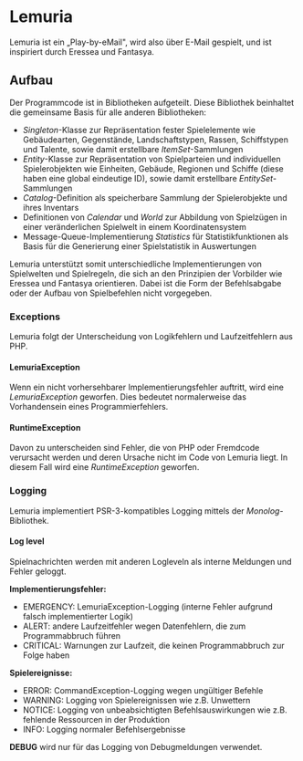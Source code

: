 # Lemuria

Lemuria ist ein „Play-by-eMail", wird also über E-Mail gespielt, und ist
inspiriert durch Eressea und Fantasya.

## Aufbau

Der Programmcode ist in Bibliotheken aufgeteilt. Diese Bibliothek beinhaltet die
gemeinsame Basis für alle anderen Bibliotheken:

- _Singleton_-Klasse zur Repräsentation fester Spielelemente wie Gebäudearten,
Gegenstände, Landschaftstypen, Rassen, Schiffstypen und Talente, sowie damit
erstellbare _ItemSet_-Sammlungen
- _Entity_-Klasse zur Repräsentation von Spielparteien und individuellen
Spielerobjekten wie Einheiten, Gebäude, Regionen und Schiffe (diese haben eine
global eindeutige ID), sowie damit erstellbare _EntitySet_-Sammlungen
- _Catalog_-Definition als speicherbare Sammlung der Spielerobjekte und ihres
Inventars
- Definitionen von _Calendar_ und _World_ zur Abbildung von Spielzügen in einer
veränderlichen Spielwelt in einem Koordinatensystem
- Message-Queue-Implementierung _Statistics_ für Statistikfunktionen als Basis
für die Generierung einer Spielstatistik in Auswertungen

Lemuria unterstützt somit unterschiedliche Implementierungen von Spielwelten und
Spielregeln, die sich an den Prinzipien der Vorbilder wie Eressea und Fantasya
orientieren. Dabei ist die Form der Befehlsabgabe oder der Aufbau von
Spielbefehlen nicht vorgegeben.

### Exceptions

Lemuria folgt der Unterscheidung von Logikfehlern und Laufzeitfehlern aus PHP.

#### LemuriaException

Wenn ein nicht vorhersehbarer Implementierungsfehler auftritt, wird eine
_LemuriaException_ geworfen. Dies bedeutet normalerweise das Vorhandensein eines
Programmierfehlers.

#### RuntimeException

Davon zu unterscheiden sind Fehler, die von PHP oder Fremdcode verursacht werden
und deren Ursache nicht im Code von Lemuria liegt. In diesem Fall wird eine
_RuntimeException_ geworfen.

### Logging

Lemuria implementiert PSR-3-kompatibles Logging mittels der _Monolog_-
Bibliothek.

#### Log level

Spielnachrichten werden mit anderen Logleveln als interne Meldungen und Fehler
geloggt.

__Implementierungsfehler:__
- EMERGENCY: LemuriaException-Logging (interne Fehler aufgrund falsch
implementierter Logik)
- ALERT: andere Laufzeitfehler wegen Datenfehlern, die zum Programmabbruch
führen
- CRITICAL: Warnungen zur Laufzeit, die keinen Programmabbruch zur Folge haben

__Spielereignisse:__
- ERROR: CommandException-Logging wegen ungültiger Befehle
- WARNING: Logging von Spielereignissen wie z.B. Unwettern
- NOTICE: Logging von unbeabsichtigten Befehlsauswirkungen wie z.B. fehlende
Ressourcen in der Produktion
- INFO: Logging normaler Befehlsergebnisse

__DEBUG__ wird nur für das Logging von Debugmeldungen verwendet.
